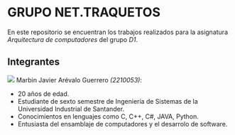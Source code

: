 # GRUPO NET.TRAQUETOS
En este repositorio se encuentran los trabajos realizados para la asignatura _Arquitectura de computadores_ del grupo _D1_.

## Integrantes
![](https://photos.app.goo.gl/a9e1HyRciNwMC2Nj9)
Marbin Javier Arévalo Guerrero _(2210053)_:
+ 20 años de edad.
+ Estudiante de sexto semestre de Ingeniería de Sistemas de la Universidad Industrial de Santander.
+ Conocimientos en lenguajes como C, C++, C#, JAVA, Python.
+ Entusiasta del ensamblaje de computadores y el desarrolo de software.
